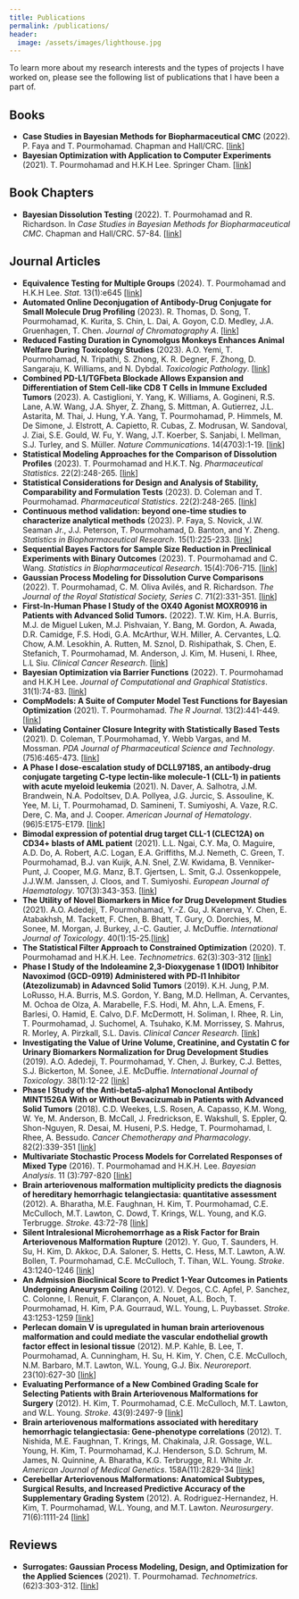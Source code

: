 ```yaml
---
title: Publications
permalink: /publications/
header:
  image: /assets/images/lighthouse.jpg
---
```

To learn more about my research interests and the types of projects I have worked on, please see the following list of publications that I have been a part of. 

## Books
- **Case Studies in Bayesian Methods for Biopharmaceutical CMC** (2022). P. Faya and T. Pourmohamad. Chapman and Hall/CRC. [[link](https://doi.org/10.1201/9781003255093)] 
- **Bayesian Optimization with Application to Computer Experiments** (2021). T. Pourmohamad and H.K.H Lee. Springer Cham. [[link](https://link.springer.com/book/10.1007/978-3-030-82458-7)] 

## Book Chapters
- **Bayesian Dissolution Testing** (2022). T. Pourmohamad and R. Richardson. In *Case Studies in Bayesian Methods for Biopharmaceutical CMC*. Chapman and Hall/CRC. 57-84. [[link](https://www.taylorfrancis.com/chapters/edit/10.1201/9781003255093-5/bayesian-dissolution-testing-tony-pourmohamad-robert-richardson)] 

## Journal Articles
- **Equivalence Testing for Multiple Groups** (2024). T. Pourmohamad and H.K.H Lee. *Stat*. 13(1):e645 [[link](https://doi.org/10.1002/sta4.645)]
- **Automated Online Deconjugation of Antibody-Drug Conjugate for Small Molecule Drug Profiling** (2023). R. Thomas, D. Song, T. Pourmohamad, K. Kurita, S. Chin, L. Dai, A. Goyon, C.D. Medley, J.A. Gruenhagen, T. Chen. *Journal of Chromatography A*. [[link](https://doi.org/10.1016/j.chroma.2023.464575)]
- **Reduced Fasting Duration in Cynomolgus Monkeys Enhances Animal Welfare During Toxicology Studies** (2023). A.O. Yemi, T. Pourmohamad, N. Tripathi, S. Zhong, K. R. Degner, F. Zhong, D. Sangaraju, K. Williams, and N. Dybdal. *Toxicologic Pathology*. [[link](https://journals.sagepub.com/doi/10.1177/01926233231193395)] 
- **Combined PD-L1/TGFbeta Blockade Allows Expansion and Differentiation of Stem Cell-like CD8 T Cells in Immune Excluded Tumors** (2023). A. Castiglioni, Y. Yang, K. Williams, A. Gogineni, R.S. Lane, A.W. Wang, J.A. Shyer, Z. Zhang, S. Mittman, A. Gutierrez, J.L. Astarita, M. Thai, J. Hung, Y.A. Yang, T. Pourmohamad, P. Himmels, M. De Simone, J. Elstrott, A. Capietto, R. Cubas, Z. Modrusan, W. Sandoval, J. Ziai, S.E. Gould, W. Fu, Y. Wang, J.T. Koerber, S. Sanjabi, I. Mellman, S.J. Turley, and S. Müller. *Nature Communications*. 14(4703):1-19. [[link](https://www.nature.com/articles/s41467-023-40398-4)] 
- **Statistical Modeling Approaches for the Comparison of Dissolution Profiles** (2023). T. Pourmohamad and H.K.T. Ng. *Pharmaceutical Statistics*. 22(2):248-265. [[link](https://onlinelibrary.wiley.com/doi/10.1002/pst.2274)]
- **Statistical Considerations for Design and Analysis of Stability, Comparability and Formulation Tests** (2023). D. Coleman and T. Pourmohamad. *Pharmaceutical Statistics*. 22(2):248-265. [[link](https://onlinelibrary.wiley.com/doi/full/10.1002/pst.2269)]
- **Continuous method validation: beyond one-time studies to characterize analytical methods** (2023). P. Faya, S. Novick, J.W. Seaman Jr., J.J. Peterson, T. Pourmohamad, D. Banton, and Y. Zheng. *Statistics in Biopharmaceutical Research*. 15(1):225-233. [[link](https://www.tandfonline.com/doi/abs/10.1080/19466315.2022.2036637)] 
- **Sequential Bayes Factors for Sample Size Reduction in Preclinical Experiments with Binary Outcomes** (2023). T. Pourmohamad and C. Wang. *Statistics in Biopharmaceutical Research*. 15(4):706-715. [[link](https://www.tandfonline.com/doi/abs/10.1080/19466315.2022.2123386)]  
- **Gaussian Process Modeling for Dissolution Curve Comparisons** (2022). T. Pourmohamad, C. M. Oliva Avilés, and R. Richardson. *The Journal of the Royal Statistical Society, Series C*. 71(2):331-351. [[link](https://rss.onlinelibrary.wiley.com/doi/10.1111/rssc.12535)] 
- **First-In-Human Phase I Study of the OX40 Agonist MOXR0916 in Patients with Advanced Solid Tumors.** (2022). T.W. Kim, H.A. Burris, M.J. de Miguel Luken, M.J. Pishvaian, Y. Bang, M. Gordon, A. Awada, D.R. Camidge, F.S. Hodi, G.A. McArthur, W.H. Miller, A. Cervantes, L.Q. Chow, A.M. Lesokhin, A. Rutten, M. Sznol, D. Rishipathak, S. Chen, E. Stefanich, T. Pourmohamad, M. Anderson, J. Kim, M. Huseni, I. Rhee, L.L Siu. *Clinical Cancer Research*. [[link](https://aacrjournals.org/clincancerres/article/doi/10.1158/1078-0432.CCR-21-4020/706911/First-In-Human-Phase-I-Study-of-the-OX40-Agonist)]
- **Bayesian Optimization via Barrier Functions** (2022). T. Pourmohamad and H.K.H Lee. *Journal of Computational and Graphical Statistics*. 31(1):74-83. [[link](https://www.tandfonline.com/doi/abs/10.1080/10618600.2021.1935270?journalCode=ucgs20)] 
- **CompModels: A Suite of Computer Model Test Functions for Bayesian Optimization** (2021). T. Pourmohamad. *The R Journal*. 13(2):441-449. [[link](https://journal.r-project.org/archive/2021/RJ-2021-076/)] 
- **Validating Container Closure Integrity with Statistically Based Tests** (2021). D. Coleman, T.Pourmohamad, Y. Webb Vargas, and M. Mossman. *PDA Journal of Pharmaceutical Science and Technology*. (75)6:465-473. [[link](https://journal.pda.org/content/75/6/465)] 
- **A Phase I dose-escalation study of DCLL9718S, an antibody-drug conjugate targeting C-type lectin-like molecule-1 (CLL-1) in patients with acute myeloid leukemia** (2021). N. Daver, A. Salhotra, J.M. Brandwein, N.A. Podoltsev, D.A. Pollyea, J.G. Jurcic, S. Assouline, K. Yee,
M. Li, T. Pourmohamad, D. Samineni, T. Sumiyoshi, A. Vaze, R.C. Dere, C. Ma, and J. Cooper. *American Journal of Hematology*. (96)5:E175-E179. [[link](https://onlinelibrary.wiley.com/doi/10.1002/ajh.26136)]
- **Bimodal expression of potential drug target CLL-1 (CLEC12A) on CD34+ blasts of AML patient** (2021). L.L. Ngai, C.Y. Ma, O. Maguire, A.D. Do, A. Robert, A.C. Logan, E.A. Griffiths, M.J. Nemeth, C. Green, T. Pourmohamad, B.J. van Kuijk, A.N. Snel, Z.W. Kwidama, B. Venniker-Punt, J. Cooper, M.G. Manz, B.T. Gjertsen, L. Smit, G.J. Ossenkoppele, J.J.W.M. Janssen, J. Cloos, and T. Sumiyoshi. *European Journal of Haematology*. 107(3):343-353. [[link](https://onlinelibrary.wiley.com/doi/10.1111/ejh.13672)]
- **The Utility of Novel Biomarkers in Mice for Drug Development Studies** (2021). A.O. Adedeji, T. Pourmohamad, Y.-Z. Gu, J. Kanerva, Y. Chen, E. Atabakhsh, M. Tackett, F. Chen, B. Bhatt, T. Gury, O. Dorchies, M. Sonee, M. Morgan, J. Burkey, J.-C. Gautier, J. McDuffie. *International Journal of Toxicology*. 40(1):15-25.[[link](https://journals.sagepub.com/doi/10.1177/1091581820970498)]
- **The Statistical Filter Approach to Constrained Optimization** (2020). T. Pourmohamad and H.K.H. Lee. *Technometrics*. 62(3):303-312 [[link](https://doi.org/10.1080/00401706.2019.1638304)] 
- **Phase I Study of the Indoleamine 2,3-Dioxygenase 1 (IDO1) Inhibitor Navoximod (GCD-0919) Administered with PD-l1 Inhibitor (Atezolizumab) in Adavnced Solid Tumors** (2019).
K.H. Jung, P.M. LoRusso, H.A. Burris, M.S. Gordon, Y. Bang, M.D. Hellman, A. Cervantes, M. Ochoa de Olza, A. Marabelle, F.S. Hodi, M. Ahn, L.A. Emens, F. Barlesi, O. Hamid, E. Calvo, D.F. McDermott, H. Soliman, I. Rhee, R. Lin, T. Pourmohamad, J. Suchomel, A. Tsuhako, K.M. Morrissey, S. Mahrus, R. Morley, A. Pirzkall, S.L. Davis. *Clinical Cancer Research*. [[link](http://clincancerres.aacrjournals.org/content/early/2019/02/15/1078-0432.CCR-18-2740.abstract?casa_token=LiE4CMwwEMgAAAAA:9klg5HYecBTePpF8btXVJyJjbdTcHV8aNahPBx_muABv9C9mBJETT6Zm7AFeZ2LdQGg3px39GhxJXLhN0A)]
- **Investigating the Value of Urine Volume, Creatinine, and Cystatin C for Urinary Biomarkers Normalization
for Drug Development Studies** (2019).
A.O. Adedeji, T. Pourmohamad, Y. Chen, J. Burkey, C.J. Bettes, S.J. Bickerton, M. Sonee, J.E. McDuffie. *International Journal of Toxicology*. 38(1):12-22 [[link](https://journals.sagepub.com/doi/abs/10.1177/1091581818819791?casa_token=zWCDgta3dP4AAAAA:Hpp7e-GXLGP1-tYeZ1sey8BXkZfGABn14SZAi9raoT9lIHMuG43ishE7bYgB8oATrz12EcrkWUAmwA)]
- **Phase I Study of the Anti-beta5-alpha1 Monoclonal Antibody MINT1526A With or Without Bevacizumab in Patients with Advanced Solid Tumors** (2018).
C.D. Weekes, L.S. Rosen, A. Capasso, K.M. Wong, W. Ye, M. Anderson, B. McCall, J. Fredrickson, E.
Wakshull, S. Eppler, Q. Shon-Nguyen, R. Desai, M. Huseni, P.S. Hedge, T. Pourmohamad, I. Rhee, A.
Bessudo. *Cancer Chemotherapy and Pharmacology*. 82(2):339-351 [[link](https://rd.springer.com/article/10.1007/s00280-018-3622-8)]
- **Multivariate Stochastic Process Models for Correlated Responses of Mixed Type** (2016).
T. Pourmohamad and H.K.H. Lee. *Bayesian Analysis*. 11 (3):797-820 [[link](https://projecteuclid.org/euclid.ba/1444308210)] 
- **Brain arteriovenous malformation multiplicity predicts the diagnosis of hereditary hemorrhagic telangiectasia: quantitative assessment** (2012).
A. Bharatha, M.E. Faughnan, H. Kim, T. Pourmohamad, C.E. McCulloch, M.T. Lawton, C. Dowd, T.
Krings, W.L. Young, and K.G. Terbrugge. *Stroke*. 43:72-78 [[link](https://www.ahajournals.org/doi/full/10.1161/STROKEAHA.111.629865)]
- **Silent Intralesional Microhemorrhage as a Risk Factor for Brain Arteriovenous Malformation Rupture** (2012).
Y. Guo, T. Saunders, H. Su, H. Kim, D. Akkoc, D.A. Saloner, S. Hetts, C. Hess, M.T. Lawton, A.W.
Bollen, T. Pourmohamad, C.E. McCulloch, T. Tihan, W.L. Young. *Stroke*. 43:1240-1246 [[link](https://www.ahajournals.org/doi/full/10.1161/STROKEAHA.111.647263)]
- **An Admission Bioclinical Score to Predict 1-Year Outcomes in Patients Undergoing Aneurysm Coiling** (2012).
V. Degos, C.C. Apfel, P. Sanchez, C. Colonne, I. Renuit, F. Clarançon, A. Nouet, A.L. Boch, T. Pourmohamad,
H. Kim, P.A. Gourraud, W.L. Young, L. Puybasset. *Stroke*. 43:1253-1259 [[link](https://www.ahajournals.org/doi/full/10.1161/STROKEAHA.111.638197)]
- **Perlecan domain V is upregulated in human brain arteriovenous malformation and could mediate the vascular endothelial growth factor effect in lesional tissue** (2012). 
M.P. Kahle, B. Lee, T. Pourmohamad, A. Cunningham, H. Su, H. Kim, Y. Chen, C.E. McCulloch,
N.M. Barbaro, M.T. Lawton, W.L. Young, G.J. Bix. *Neuroreport*. 23(10):627-30 [[link](https://www.ncbi.nlm.nih.gov/pmc/articles/PMC3535489/)]
- **Evaluating Performance of a New Combined Grading Scale for Selecting Patients with Brain Arteriovenous Malformations for Surgery** (2012).
H. Kim, T. Pourmohamad, C.E. McCulloch, M.T. Lawton, and W.L. Young. *Stroke*. 43(9):2497-9 [[link](https://www.ahajournals.org/doi/full/10.1161/STROKEAHA.112.661942)]
- **Brain arteriovenous malformations associated with hereditary hemorrhagic telangiectasia: Gene-phenotype
correlations** (2012).
T. Nishida, M.E. Faughnan, T. Krings, M. Chakinala, J.R. Gossage, W.L. Young, H. Kim, T. Pourmohamad,
K.J. Henderson, S.D. Schrum, M. James, N. Quinnine, A. Bharatha, K.G. Terbrugge, R.I. White Jr. *American Journal of Medical Genetics*. 158A(11):2829-34 [[link](https://www.ncbi.nlm.nih.gov/pubmed/22991266)]
- **Cerebellar Arteriovenous Malformations: Anatomical Subtypes, Surgical Results, and Increased Predictive Accuracy of the
Supplementary Grading System** (2012).
A. Rodriguez-Hernandez, H. Kim, T. Pourmohamad, W.L. Young, and M.T. Lawton. *Neurosurgery*. 71(6):1111-24 [[link](https://www.ncbi.nlm.nih.gov/pubmed/22986595)]

## Reviews
- **Surrogates: Gaussian Process Modeling, Design, and Optimization for the Applied Sciences** (2021). T. Pourmohamad. *Technometrics*. (62)3:303-312. [[link](https://www.tandfonline.com/doi/full/10.1080/00401706.2020.1865008)] 
